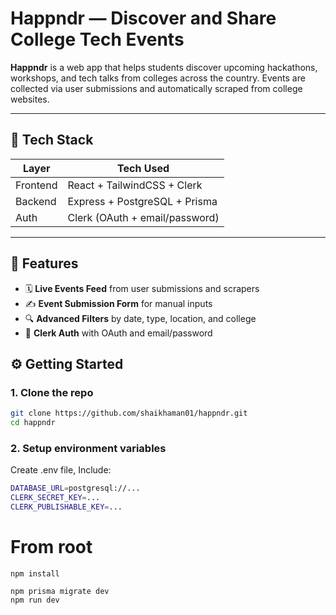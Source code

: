 #  Happndr — Discover and Share College Tech Events

**Happndr** is a web app that helps students discover upcoming hackathons, workshops, and tech talks from colleges across the country. Events are collected via user submissions and automatically scraped from college websites.

---

## 🧩 Tech Stack

| Layer     | Tech Used                      |
|-----------|--------------------------------|
| Frontend  | React + TailwindCSS + Clerk    |
| Backend   | Express + PostgreSQL + Prisma  |
| Auth      | Clerk (OAuth + email/password) |

---

## 🚀 Features

- 🗓️ **Live Events Feed** from user submissions and scrapers  
- ✍️ **Event Submission Form** for manual inputs  
- 🔍 **Advanced Filters** by date, type, location, and college  
- 🔐 **Clerk Auth** with OAuth and email/password  

## ⚙️ Getting Started

### 1. Clone the repo

```bash
git clone https://github.com/shaikhaman01/happndr.git
cd happndr
```
### 2. Setup environment variables
Create .env file, Include:

```bash
DATABASE_URL=postgresql://...
CLERK_SECRET_KEY=...
CLERK_PUBLISHABLE_KEY=...
```
# From root
```
npm install
```
```
npm prisma migrate dev
npm run dev
```


